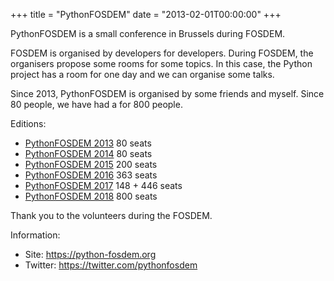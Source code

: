 +++
title = "PythonFOSDEM"
date = "2013-02-01T00:00:00"
+++

PythonFOSDEM is a small conference in Brussels during FOSDEM.

FOSDEM is organised by developers for developers. During FOSDEM, the organisers
propose some rooms for some topics. In this case, the Python project has a room
for one day and we can organise some talks.

Since 2013, PythonFOSDEM is organised by some friends and myself. Since 80
people, we have had a for 800 people.

Editions:

* [PythonFOSDEM 2013](https://archive.fosdem.org/2013/schedule/track/python/) 80 seats
* [PythonFOSDEM 2014](https://archive.fosdem.org/2014/schedule/track/python/) 80 seats
* [PythonFOSDEM 2015](https://archive.fosdem.org/2015/schedule/track/python/) 200 seats
* [PythonFOSDEM 2016](https://archive.fosdem.org/2016/schedule/track/python/) 363 seats
* [PythonFOSDEM 2017](https://archive.fosdem.org/2017/schedule/track/python/) 148 + 446 seats
* [PythonFOSDEM 2018](https://archive.fosdem.org/2018/schedule/track/python/) 800 seats

Thank you to the volunteers during the FOSDEM.

Information:

* Site: https://python-fosdem.org
* Twitter: https://twitter.com/pythonfosdem
